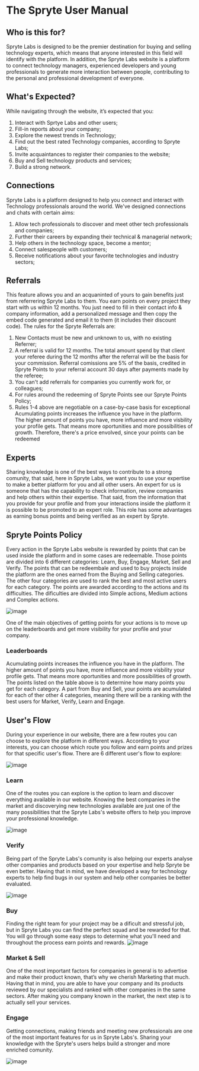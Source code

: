 # The Spryte User Manual

## Who is this for?
Spryte Labs is designed to be the premier destination for buying and selling technology experts, which means that anyone interested in this field will identify with the platform. In addition, the Spryte Labs website is a platform to connect technology managers, experienced developers and young professionals to generate more interaction between people, contributing to the personal and professional development of everyone.

## What's Expected?
While navigating through the website, it’s expected that you:

1. Interact with Sprtye Labs and other users;
2. Fill-in reports about your company;
3. Explore the newest trends in Technology;
4. Find out the best rated Technology companies, according to Spryte Labs;
5. Invite acquaintances to register their companies to the website;
6. Buy and Sell technology products and services;
7. Build a strong network.
  
## Connections

Spryte Labs is a platform designed to help you connect and interact with Technology professionals around the world. We've designed connections and chats with certain aims:

1. Allow tech professionals to discover and meet other tech professionals and companies;
2. Further their careers by expanding their technical & managerial network;
3. Help others in the technology space, become a mentor;
4. Connect salespeople with customers;
5. Receive notifications about your favorite technologies and industry sectors;

## Referrals

  This feature allows you and an acquaninted of yours to gain benefits just from referrering Spryte Labs to them. You earn points on every project they start with us within 12 months. You just need to fill in their contact info & company information, add a personalized message and then copy the embed code generated and email it to them (it includes their discount code). 
  The rules for the Spryte Referrals are:

 1. New Contacts must be new and unknown to us, with no existing Referrer;
 2. A referral is valid for 12 months. The total amount spend by that client your referee during the 12 months after the referral will be the basis for your commission. Referral comissions are 5% of the basis, credited in Spryte Points to your referral account 30 days after payments made by the referee; 
 3. You can't add referrals for companies you currently work for, or colleagues;
 4. For rules around the redeeming of Spryte Points see our Spryte Points Policy;
 5. Rules 1-4 above are negotiable on a case-by-case basis for exceptional Acumulating points increases the influence you have in the platform. The higher amount of points you have, more influence and more visbility your profile gets. That means more oportunities and more possibilities of growth. Therefore, there's a price envolved, since your points can be redeemed

## Experts
 
Sharing knowledge is one of the best ways to contribute to a strong comunity, that said, here in Spryte Labs, we want you to use your expertise to make a better platform for you and all other users. 
An expert for us is someone that has the capability to check information, review companies and help others within their expertise. That said, from the information that you provide for your profile and from your interactions inside the platform it is possible to be promoted to an expert role. This role has some advantages as earning bonus points and being verified as an expert by Spryte.

## Spryte Points Policy
  
 Every action in the Spryte Labs website is rewarded by points that can be used inside the platform and in some cases are redeemable. Those points are divided into 6 different categories: Learn, Buy, Engage, Market, Sell and Verify. The points that can be redeembale and used to buy projects inside the platform are the ones earned from the Buying and Selling categories. The other four categories are used to rank the best and most active users for each category. The points are awarded according to the actions and its difficulties. The dificulties are divided into Simple actions, Medium actions and Complex actions.
 
 ![image](https://user-images.githubusercontent.com/92649029/180351833-537b67c1-7236-479b-8811-a21a8d9b2d94.png)

  One of the main objectives of getting points for your actions is to move up on the leaderboards and get more visibility for your profile and your company.
  
### Leaderboards
  
  Acumulating points increases the influence you have in the platform. The higher amount of points you have, more influence and more visbility your profile gets. That means more oportunities and more possibilities of growth. The points listed on the table above is to determine how many points you get for each category. A part from Buy and Sell, your points are acumulated for each of ther other 4 categories, meaning there will be a ranking with the best users for Market, Verify, Learn and Engage. 
  
## User's Flow

  During your experience in our website, there are a few routes you can choose to explore the platform in different ways. According to your interests, you can choose which route you follow and earn points and prizes for that specific user's flow. 
  There are 6 different user's flow to explore: 
  
 ![image](https://user-images.githubusercontent.com/92649029/180339374-a34466fe-7daa-4e9a-8cc7-eb00f026b025.png)
 
 ### Learn 
 
   One of the routes you can explore is the option to learn and discover everything available in our website. Knowing the best companies in the market and discoverying new technologies available are just one of the many possibilities that the Spryte Labs's website offers to help you improve your professional knowledge.   
  
![image](https://user-images.githubusercontent.com/92649029/180343150-d44216f9-4204-4b31-aa09-ef5d8374281b.png)

  
  ### Verify
  
   Being part of the Spryte Labs's comunity is also helping our experts analyse other companies and products based on your expertise and help Spryte be even better. Having that in mind, we have developed a way for technology experts to help find bugs in our system and help other companies be better evaluated. 
  
  ![image](https://user-images.githubusercontent.com/92649029/180340088-a4fd366c-b55f-430a-b536-e0a7f1165601.png)
  
   ### Buy
   
   Finding the right team for your project may be a dificult and stressful job, but in Spryte Labs you can find the perfect squad and be rewarded for that. You will go through some easy steps to determine what you'll need and throughout the process earn points and rewards.
   ![image](https://user-images.githubusercontent.com/92649029/180357949-0ec4bae3-bd1d-4802-a296-7b04355fc04a.png)
   
   ### Market & Sell
   One of the most important factors for companies in general is to advertise and make their product known, that’s why we cherish Marketing that much. Having that in mind, you are able to have your company and its products reviewed by our specialists and ranked with other companies in the same sectors. 
   After making you company known in the market, the next step is to actually sell your services.
   
   
   

   ### Engage
   
   Getting connections, making friends and meeting new professionals are one of the most important features for us in Spryte Labs's. Sharing your knowledge with the Spryte's users helps build a stronger and more enriched comunity. 

![image](https://user-images.githubusercontent.com/92649029/180354957-9a77e799-0a41-4b2b-8787-8fb4c1e4108c.png)


   
